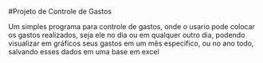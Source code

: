 #Projeto de Controle de Gastos

Um simples programa para controle de gastos, onde o usario pode colocar os gastos realizados, seja ele no dia ou em qualquer outro dia, podendo visualizar em gráficos seus gastos em um mês especifico, ou no ano todo, salvando esses dados em uma base em excel
